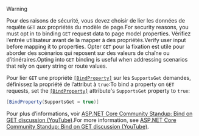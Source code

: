> [!WARNING]
> <span data-ttu-id="b3adc-101">Pour des raisons de sécurité, vous devez choisir de lier les données de requête `GET` aux propriétés du modèle de page.</span><span class="sxs-lookup"><span data-stu-id="b3adc-101">For security reasons, you must opt in to binding `GET` request data to page model properties.</span></span> <span data-ttu-id="b3adc-102">Vérifiez l’entrée utilisateur avant de la mapper à des propriétés.</span><span class="sxs-lookup"><span data-stu-id="b3adc-102">Verify user input before mapping it to properties.</span></span> <span data-ttu-id="b3adc-103">Opter `GET` pour la fixation est utile pour aborder des scénarios qui reposent sur des valeurs de chaîne ou d’itinéraires.</span><span class="sxs-lookup"><span data-stu-id="b3adc-103">Opting into `GET` binding is useful when addressing scenarios that rely on query string or route values.</span></span>
>
> <span data-ttu-id="b3adc-104">Pour lier `GET` une propriété [`[BindProperty]`](xref:Microsoft.AspNetCore.Mvc.BindPropertyAttribute) sur les `SupportsGet` demandes, définissez la propriété de l’attribut à `true`:</span><span class="sxs-lookup"><span data-stu-id="b3adc-104">To bind a property on `GET` requests, set the [`[BindProperty]`](xref:Microsoft.AspNetCore.Mvc.BindPropertyAttribute) attribute's `SupportsGet` property to `true`:</span></span>
>
> ```csharp
> [BindProperty(SupportsGet = true)]
> ```
>
> <span data-ttu-id="b3adc-105">Pour plus d’informations, voir [ASP.NET Core Community Standup: Bind on GET discussion (YouTube)](https://www.youtube.com/watch?v=p7iHB9V-KVU&feature=youtu.be&t=54m27s).</span><span class="sxs-lookup"><span data-stu-id="b3adc-105">For more information, see [ASP.NET Core Community Standup: Bind on GET discussion (YouTube)](https://www.youtube.com/watch?v=p7iHB9V-KVU&feature=youtu.be&t=54m27s).</span></span>
